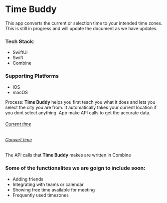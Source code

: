 # Time Buddy

This app converts the current or selection time to your intended time zones.
This is still in progress and will update the document as we have updates.


### Tech Stack:
- SwiftUI
- Swift
- Combine

### Supporting Platforms
- iOS
- macOS

Process:
**Time Buddy** helps you first teach you what it does and lets you select the city you are from. 
It automatically takes your current location if you dont select anything. 
App make API calls to get the accurate data.

###### [Current time](https://timezone.abstractapi.com/v1/current_time")
###### [Convert time](https://timezone.abstractapi.com/v1/convert_time")

The API calls that **Time Buddy** makes are written in Combine

### Some of the functionalites we are goign to include soon:
- Adding friends
- Integrating with teams or calendar
- Showing free time available for meeting
- Frequently used timezones
